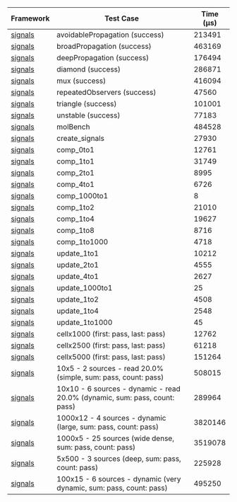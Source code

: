 | Framework | Test Case | Time (μs) |
| --- | --- | --- |
| [signals](https://github.com/rodydavis/signals.dart) | avoidablePropagation (success) | 213491 |
| [signals](https://github.com/rodydavis/signals.dart) | broadPropagation (success) | 463169 |
| [signals](https://github.com/rodydavis/signals.dart) | deepPropagation (success) | 176494 |
| [signals](https://github.com/rodydavis/signals.dart) | diamond (success) | 286871 |
| [signals](https://github.com/rodydavis/signals.dart) | mux (success) | 416094 |
| [signals](https://github.com/rodydavis/signals.dart) | repeatedObservers (success) | 47560 |
| [signals](https://github.com/rodydavis/signals.dart) | triangle (success) | 101001 |
| [signals](https://github.com/rodydavis/signals.dart) | unstable (success) | 77183 |
| [signals](https://github.com/rodydavis/signals.dart) | molBench | 484528 |
| [signals](https://github.com/rodydavis/signals.dart) | create_signals | 27930 |
| [signals](https://github.com/rodydavis/signals.dart) | comp_0to1 | 12761 |
| [signals](https://github.com/rodydavis/signals.dart) | comp_1to1 | 31749 |
| [signals](https://github.com/rodydavis/signals.dart) | comp_2to1 | 8995 |
| [signals](https://github.com/rodydavis/signals.dart) | comp_4to1 | 6726 |
| [signals](https://github.com/rodydavis/signals.dart) | comp_1000to1 | 8 |
| [signals](https://github.com/rodydavis/signals.dart) | comp_1to2 | 21010 |
| [signals](https://github.com/rodydavis/signals.dart) | comp_1to4 | 19627 |
| [signals](https://github.com/rodydavis/signals.dart) | comp_1to8 | 8716 |
| [signals](https://github.com/rodydavis/signals.dart) | comp_1to1000 | 4718 |
| [signals](https://github.com/rodydavis/signals.dart) | update_1to1 | 10212 |
| [signals](https://github.com/rodydavis/signals.dart) | update_2to1 | 4555 |
| [signals](https://github.com/rodydavis/signals.dart) | update_4to1 | 2627 |
| [signals](https://github.com/rodydavis/signals.dart) | update_1000to1 | 25 |
| [signals](https://github.com/rodydavis/signals.dart) | update_1to2 | 4508 |
| [signals](https://github.com/rodydavis/signals.dart) | update_1to4 | 2548 |
| [signals](https://github.com/rodydavis/signals.dart) | update_1to1000 | 45 |
| [signals](https://github.com/rodydavis/signals.dart) | cellx1000 (first: pass, last: pass) | 12762 |
| [signals](https://github.com/rodydavis/signals.dart) | cellx2500 (first: pass, last: pass) | 61218 |
| [signals](https://github.com/rodydavis/signals.dart) | cellx5000 (first: pass, last: pass) | 151264 |
| [signals](https://github.com/rodydavis/signals.dart) | 10x5 - 2 sources - read 20.0% (simple, sum: pass, count: pass) | 508015 |
| [signals](https://github.com/rodydavis/signals.dart) | 10x10 - 6 sources - dynamic - read 20.0% (dynamic, sum: pass, count: pass) | 289964 |
| [signals](https://github.com/rodydavis/signals.dart) | 1000x12 - 4 sources - dynamic (large, sum: pass, count: pass) | 3820146 |
| [signals](https://github.com/rodydavis/signals.dart) | 1000x5 - 25 sources (wide dense, sum: pass, count: pass) | 3519078 |
| [signals](https://github.com/rodydavis/signals.dart) | 5x500 - 3 sources (deep, sum: pass, count: pass) | 225928 |
| [signals](https://github.com/rodydavis/signals.dart) | 100x15 - 6 sources - dynamic (very dynamic, sum: pass, count: pass) | 495250 |
